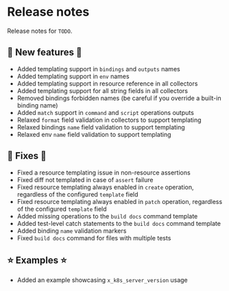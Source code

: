 # Release notes

Release notes for `TODO`.

<!--
## ‼️ Breaking changes ‼️

## ✨ UI changes ✨

## ⛵ Tutorials ⛵

## 📚 Docs 📚

## 🎸 Misc 🎸
-->

## 💫 New features 💫

- Added templating support in `bindings` and `outputs` names
- Added templating support in `env` names
- Added templating support in resource reference in all collectors
- Added templating support for all string fields in all collectors
- Removed bindings forbidden names (be careful if you override a built-in binding name)
- Added `match` support in `command` and `script` operations outputs
- Relaxed `format` field validation in collectors to support templating
- Relaxed bindings `name` field validation to support templating
- Relaxed env `name` field validation to support templating

## 🔧 Fixes 🔧

- Fixed a resource templating issue in non-resource assertions
- Fixed diff not templated in case of `assert` failure
- Fixed resource templating always enabled in `create` operation, regardless of the configured `template` field
- Fixed resource templating always enabled in `patch` operation, regardless of the configured `template` field
- Added missing operations to the `build docs` command template
- Added test-level catch statements to the `build docs` command template
- Added binding `name` validation markers
- Fixed `build docs` command for files with multiple tests

## ⭐ Examples ⭐

- Added an example showcasing `x_k8s_server_version` usage
